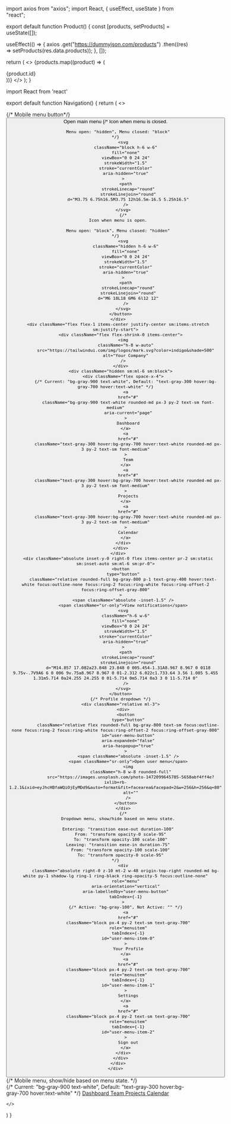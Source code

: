 import axios from "axios";
import React, { useEffect, useState } from "react";

export default function Product() {
  const [products, setProducts] = useState([]);

  useEffect(() => {
    axios
      .get("https://dummyjson.com/products")
      .then((res) => setProducts(res.data.products));
  }, []);

  return (
    <>
      {products.map((product) => (
        <div key={product.id}>{product.id}</div>
      ))}
    </>
  );
}






import React from 'react'

export default function Navigation() {
  return (
    <>
    <nav className="bg-gray-800">
  <div className="mx-auto max-w-7xl px-2 sm:px-6 lg:px-8">
    <div className="relative flex h-16 items-center justify-between">
      <div className="absolute inset-y-0 left-0 flex items-center sm:hidden">
        {/* Mobile menu button*/}
        <button
          type="button"
          className="relative inline-flex items-center justify-center rounded-md p-2 text-gray-400 hover:bg-gray-700 hover:text-white focus:outline-none focus:ring-2 focus:ring-inset focus:ring-white"
          aria-controls="mobile-menu"
          aria-expanded="false"
        >
          <span className="absolute -inset-0.5" />
          <span className="sr-only">Open main menu</span>
          {/*
      Icon when menu is closed.

      Menu open: "hidden", Menu closed: "block"
    */}
          <svg
            className="block h-6 w-6"
            fill="none"
            viewBox="0 0 24 24"
            strokeWidth="1.5"
            stroke="currentColor"
            aria-hidden="true"
          >
            <path
              strokeLinecap="round"
              strokeLinejoin="round"
              d="M3.75 6.75h16.5M3.75 12h16.5m-16.5 5.25h16.5"
            />
          </svg>
          {/*
      Icon when menu is open.

      Menu open: "block", Menu closed: "hidden"
    */}
          <svg
            className="hidden h-6 w-6"
            fill="none"
            viewBox="0 0 24 24"
            strokeWidth="1.5"
            stroke="currentColor"
            aria-hidden="true"
          >
            <path
              strokeLinecap="round"
              strokeLinejoin="round"
              d="M6 18L18 6M6 6l12 12"
            />
          </svg>
        </button>
      </div>
      <div className="flex flex-1 items-center justify-center sm:items-stretch sm:justify-start">
        <div className="flex flex-shrink-0 items-center">
          <img
            className="h-8 w-auto"
            src="https://tailwindui.com/img/logos/mark.svg?color=indigo&shade=500"
            alt="Your Company"
          />
        </div>
        <div className="hidden sm:ml-6 sm:block">
          <div className="flex space-x-4">
            {/* Current: "bg-gray-900 text-white", Default: "text-gray-300 hover:bg-gray-700 hover:text-white" */}
            <a
              href="#"
              className="bg-gray-900 text-white rounded-md px-3 py-2 text-sm font-medium"
              aria-current="page"
            >
              Dashboard
            </a>
            <a
              href="#"
              className="text-gray-300 hover:bg-gray-700 hover:text-white rounded-md px-3 py-2 text-sm font-medium"
            >
              Team
            </a>
            <a
              href="#"
              className="text-gray-300 hover:bg-gray-700 hover:text-white rounded-md px-3 py-2 text-sm font-medium"
            >
              Projects
            </a>
            <a
              href="#"
              className="text-gray-300 hover:bg-gray-700 hover:text-white rounded-md px-3 py-2 text-sm font-medium"
            >
              Calendar
            </a>
          </div>
        </div>
      </div>
      <div className="absolute inset-y-0 right-0 flex items-center pr-2 sm:static sm:inset-auto sm:ml-6 sm:pr-0">
        <button
          type="button"
          className="relative rounded-full bg-gray-800 p-1 text-gray-400 hover:text-white focus:outline-none focus:ring-2 focus:ring-white focus:ring-offset-2 focus:ring-offset-gray-800"
        >
          <span className="absolute -inset-1.5" />
          <span className="sr-only">View notifications</span>
          <svg
            className="h-6 w-6"
            fill="none"
            viewBox="0 0 24 24"
            strokeWidth="1.5"
            stroke="currentColor"
            aria-hidden="true"
          >
            <path
              strokeLinecap="round"
              strokeLinejoin="round"
              d="M14.857 17.082a23.848 23.848 0 005.454-1.31A8.967 8.967 0 0118 9.75v-.7V9A6 6 0 006 9v.75a8.967 8.967 0 01-2.312 6.022c1.733.64 3.56 1.085 5.455 1.31m5.714 0a24.255 24.255 0 01-5.714 0m5.714 0a3 3 0 11-5.714 0"
            />
          </svg>
        </button>
        {/* Profile dropdown */}
        <div className="relative ml-3">
          <div>
            <button
              type="button"
              className="relative flex rounded-full bg-gray-800 text-sm focus:outline-none focus:ring-2 focus:ring-white focus:ring-offset-2 focus:ring-offset-gray-800"
              id="user-menu-button"
              aria-expanded="false"
              aria-haspopup="true"
            >
              <span className="absolute -inset-1.5" />
              <span className="sr-only">Open user menu</span>
              <img
                className="h-8 w-8 rounded-full"
                src="https://images.unsplash.com/photo-1472099645785-5658abf4ff4e?ixlib=rb-1.2.1&ixid=eyJhcHBfaWQiOjEyMDd9&auto=format&fit=facearea&facepad=2&w=256&h=256&q=80"
                alt=""
              />
            </button>
          </div>
          {/*
      Dropdown menu, show/hide based on menu state.

      Entering: "transition ease-out duration-100"
        From: "transform opacity-0 scale-95"
        To: "transform opacity-100 scale-100"
      Leaving: "transition ease-in duration-75"
        From: "transform opacity-100 scale-100"
        To: "transform opacity-0 scale-95"
    */}
          <div
            className="absolute right-0 z-10 mt-2 w-48 origin-top-right rounded-md bg-white py-1 shadow-lg ring-1 ring-black ring-opacity-5 focus:outline-none"
            role="menu"
            aria-orientation="vertical"
            aria-labelledby="user-menu-button"
            tabIndex={-1}
          >
            {/* Active: "bg-gray-100", Not Active: "" */}
            <a
              href="#"
              className="block px-4 py-2 text-sm text-gray-700"
              role="menuitem"
              tabIndex={-1}
              id="user-menu-item-0"
            >
              Your Profile
            </a>
            <a
              href="#"
              className="block px-4 py-2 text-sm text-gray-700"
              role="menuitem"
              tabIndex={-1}
              id="user-menu-item-1"
            >
              Settings
            </a>
            <a
              href="#"
              className="block px-4 py-2 text-sm text-gray-700"
              role="menuitem"
              tabIndex={-1}
              id="user-menu-item-2"
            >
              Sign out
            </a>
          </div>
        </div>
      </div>
    </div>
  </div>
  {/* Mobile menu, show/hide based on menu state. */}
  <div className="sm:hidden" id="mobile-menu">
    <div className="space-y-1 px-2 pb-3 pt-2">
      {/* Current: "bg-gray-900 text-white", Default: "text-gray-300 hover:bg-gray-700 hover:text-white" */}
      <a
        href="#"
        className="bg-gray-900 text-white block rounded-md px-3 py-2 text-base font-medium"
        aria-current="page"
      >
        Dashboard
      </a>
      <a
        href="#"
        className="text-gray-300 hover:bg-gray-700 hover:text-white block rounded-md px-3 py-2 text-base font-medium"
      >
        Team
      </a>
      <a
        href="#"
        className="text-gray-300 hover:bg-gray-700 hover:text-white block rounded-md px-3 py-2 text-base font-medium"
      >
        Projects
      </a>
      <a
        href="#"
        className="text-gray-300 hover:bg-gray-700 hover:text-white block rounded-md px-3 py-2 text-base font-medium"
      >
        Calendar
      </a>
    </div>
  </div>
</nav>

    </>
  )
}
